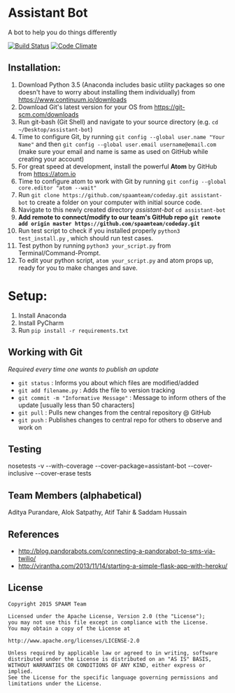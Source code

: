 

# Assistant Bot

A bot to help you do things differently

[![Build Status](https://travis-ci.org/spaamteam/codeday.svg?branch=master)](https://travis-ci.org/spaamteam/codeday)
[![Code Climate](https://codeclimate.com/github/spaamteam/codeday/badges/gpa.svg)](https://codeclimate.com/github/spaamteam/codeday)

## Installation:

1. Download Python 3.5 (Anaconda includes basic utility packages so one doesn't have to worry about installing them individually) from https://www.continuum.io/downloads
2. Download Git's latest version for your OS from https://git-scm.com/downloads
3. Run git-bash (Git Shell) and navigate to your source directory (e.g. `cd ~/Desktop/assistant-bot`)
4. Time to configure Git, by running `git config --global user.name "Your Name"` and then `git config --global user.email username@email.com` (make sure your email and name is same as used on GitHub while creating your account)
5. For great speed at development, install the powerful **Atom** by GitHub from https://atom.io
6. Time to configure atom to work with Git by running `git config --global core.editor "atom --wait"`
7. Run `git clone https://github.com/spaamteam/codeday.git assistant-bot` to create a folder on your computer with initial source code.
8. Navigate to this newly created directory *assistant-bot* `cd assistant-bot`
9. **Add remote to connect/modify to our team's GitHub repo `git remote add origin master https://github.com/spaamteam/codeday.git`**
10. Run test script to check if you installed properly `python3 test_install.py` , which should run test cases.
11. Test python by running `python3 your_script.py` from Terminal/Command-Prompt.
12. To edit your python script, `atom your_script.py` and atom props up, ready for you to make changes and save.

# Setup:

1. Install Anaconda
2. Install PyCharm
3. Run `pip install -r requirements.txt`

## Working with Git

*Required every time one wants to publish an update*
- `git status` : Informs you about which files are modified/added
- `git add filename.py` : Adds the file to version tracking
- `git commit -m "Informative Message"` : Message to inform others of the update [usually less than 50 characters]
- `git pull` : Pulls new changes from the central repository @ GitHub
- `git push` : Publishes changes to central repo for others to observe and work on

## Testing

nosetests -v --with-coverage --cover-package=assistant-bot --cover-inclusive --cover-erase tests

## Team Members (alphabetical)

Aditya Purandare, Alok Satpathy, Atif Tahir & Saddam Hussain

## References

- http://blog.pandorabots.com/connecting-a-pandorabot-to-sms-via-twilio/
- http://virantha.com/2013/11/14/starting-a-simple-flask-app-with-heroku/

## License

    Copyright 2015 SPAAM Team

    Licensed under the Apache License, Version 2.0 (the "License");
    you may not use this file except in compliance with the License.
    You may obtain a copy of the License at

    http://www.apache.org/licenses/LICENSE-2.0

    Unless required by applicable law or agreed to in writing, software
    distributed under the License is distributed on an "AS IS" BASIS,
    WITHOUT WARRANTIES OR CONDITIONS OF ANY KIND, either express or implied.
    See the License for the specific language governing permissions and
    limitations under the License.
